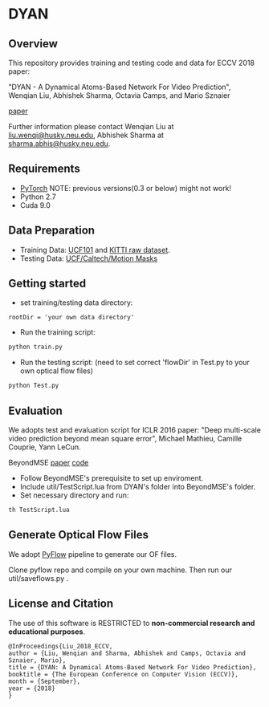 # DYAN 

## Overview
This repository provides training and testing code and data for ECCV 2018 paper:

"DYAN - A Dynamical Atoms-Based Network For Video Prediction", Wenqian Liu, Abhishek Sharma, Octavia Camps, and Mario Sznaier

[paper](http://openaccess.thecvf.com/content_ECCV_2018/papers/Wenqian_Liu_DYAN_A_Dynamical_ECCV_2018_paper.pdf)

Further information please contact Wenqian Liu at liu.wenqi@husky.neu.edu, Abhishek Sharma at sharma.abhis@husky.neu.edu.

## Requirements
* [PyTorch](https://pytorch.org/) NOTE: previous versions(0.3 or below) might not work!
* Python 2.7
* Cuda 9.0

## Data Preparation
* Training Data: [UCF101](http://crcv.ucf.edu/data/UCF101.php) and [KITTI raw dataset](http://www.cvlibs.net/datasets/kitti/raw_data.php).
* Testing Data: [UCF/Caltech/Motion Masks](https://drive.google.com/drive/u/1/folders/1JFYBTeJQPEzpC0ExWNUV4-NKb02TmsIs)

## Getting started
* set training/testing data directory:
```
rootDir = 'your own data directory'

```
* Run the training script:
``` bash
python train.py
```
* Run the testing script: (need to set correct 'flowDir' in Test.py to your own optical flow files)
``` bash
python Test.py
```
## Evaluation
We adopts test and evaluation script for ICLR 2016 paper: "Deep multi-scale video prediction beyond mean square error", Michael Mathieu, Camille Couprie, Yann LeCun.

BeyondMSE  [paper](http://arxiv.org/abs/1511.05440)  [code](https://github.com/coupriec/VideoPredictionICLR2016)

* Follow BeyondMSE's prerequisite to set up enviroment.  
* Include util/TestScript.lua from DYAN's folder into BeyondMSE's folder.
* Set necessary directory and run:
``` bash
th TestScript.lua
```

## Generate Optical Flow Files
We adopt [PyFlow](https://github.com/pathak22/pyflow) pipeline to generate our OF files. 

Clone pyflow repo and compile on your own machine. Then run our util/saveflows.py .

## License and Citation
The use of this software is RESTRICTED to **non-commercial research and educational purposes**.

```
@InProceedings{Liu_2018_ECCV,
author = {Liu, Wenqian and Sharma, Abhishek and Camps, Octavia and Sznaier, Mario},
title = {DYAN: A Dynamical Atoms-Based Network For Video Prediction},
booktitle = {The European Conference on Computer Vision (ECCV)},
month = {September},
year = {2018}
}
```
